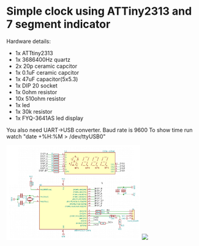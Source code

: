 Simple clock using ATTiny2313 and 7 segment indicator
=======================================================

Hardware details:
* 1x  ATTtiny2313
* 1x  3686400Hz quartz
* 2x  20p ceramic capcitor
* 1x  0.1uF ceramic capcitor
* 1x  47uF capacitor(5x5.3)
* 1x  DIP 20 socket
* 1x  0ohm resistor
* 10x 510ohm resistor
* 1x  led
* 1x  30k resistor
* 1x  FYQ-3641AS led display

You also need UART->USB converter.
Baud rate is 9600
To show time run watch "date +%H:%M > /dev/ttyUSB0"

<img src="/img/cheme.png" width="350"/>
<img src="/img/photo.png" width="350"/>
